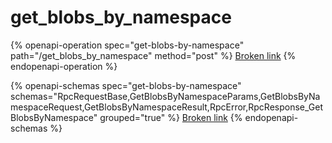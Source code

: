 # get\_blobs\_by\_namespace

{% openapi-operation spec="get-blobs-by-namespace" path="/get_blobs_by_namespace" method="post" %}
[Broken link](broken-reference)
{% endopenapi-operation %}

{% openapi-schemas spec="get-blobs-by-namespace" schemas="RpcRequestBase,GetBlobsByNamespaceParams,GetBlobsByNamespaceRequest,GetBlobsByNamespaceResult,RpcError,RpcResponse_GetBlobsByNamespace" grouped="true" %}
[Broken link](broken-reference)
{% endopenapi-schemas %}

